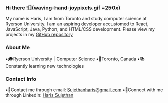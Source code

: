 ### Hi there ![](waving-hand-joypixels.gif =250x)

My name is Haris, I am from Toronto and study computer science at Ryerson University. I am an aspiring developer accustomed to React, JavaScript, Java, Python, and HTML/CSS development. Please view my projects in my [GitHub repository](https://github.com/haris-sujethan?tab=repositories)

### About Me

  •🎓Ryerson University | Computer Science
  •📍Toronto, Canada
  •📚Constantly learning new technologies
  
### Contact Info

   •📧Contact me through email: Sujethanharis@gmail.com
   •💼Connect with me through LinkedIn: [Haris Sujethan](https://www.linkedin.com/in/haris-sujethan-3b251921a/)
